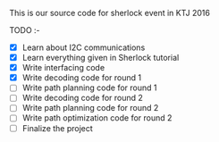 This is our source code for sherlock event in KTJ 2016

TODO :-

 - [X] Learn about I2C communications
 - [X] Learn everything given in Sherlock tutorial
 - [X] Write interfacing code
 - [X] Write decoding code for round 1
 - [ ] Write path planning code for round 1
 - [ ] Write decoding code for round 2
 - [ ] Write path planning code for round 2
 - [ ] Write path optimization code for round 2
 - [ ] Finalize the project
